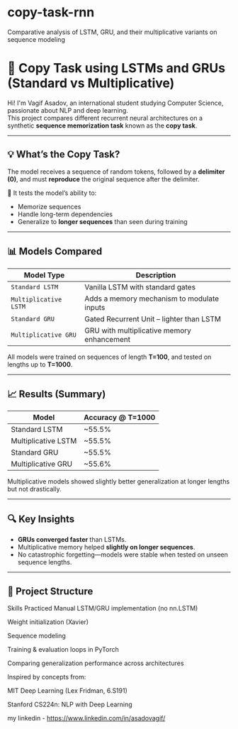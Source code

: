 # copy-task-rnn
Comparative analysis of LSTM, GRU, and their multiplicative variants on sequence modeling


# 🧠 Copy Task using LSTMs and GRUs (Standard vs Multiplicative)

Hi! I'm Vagif Asadov, an international student studying Computer Science, passionate about NLP and deep learning.  
This project compares different recurrent neural architectures on a synthetic **sequence memorization task** known as the **copy task**.

---

## 💡 What’s the Copy Task?

The model receives a sequence of random tokens, followed by a **delimiter (0)**, and must **reproduce** the original sequence after the delimiter.

🧠 It tests the model’s ability to:
- Memorize sequences
- Handle long-term dependencies
- Generalize to **longer sequences** than seen during training

---

## 📊 Models Compared

| Model Type            | Description                                      |
|----------------------|--------------------------------------------------|
| `Standard LSTM`       | Vanilla LSTM with standard gates                |
| `Multiplicative LSTM` | Adds a memory mechanism to modulate inputs      |
| `Standard GRU`        | Gated Recurrent Unit – lighter than LSTM        |
| `Multiplicative GRU`  | GRU with multiplicative memory enhancement      |

All models were trained on sequences of length **T=100**, and tested on lengths up to **T=1000**.

---

## 📈 Results (Summary)

| Model               | Accuracy @ T=1000 |
|---------------------|-------------------|
| Standard LSTM       | ~55.5%            |
| Multiplicative LSTM | ~55.5%            |
| Standard GRU        | ~55.5%            |
| Multiplicative GRU  | ~55.6%            |

Multiplicative models showed slightly better generalization at longer lengths but not drastically.

---

## 🔍 Key Insights

- **GRUs converged faster** than LSTMs.
- Multiplicative memory helped **slightly on longer sequences**.
- No catastrophic forgetting—models were stable when tested on unseen sequence lengths.

---

## 📁 Project Structure

Skills Practiced
Manual LSTM/GRU implementation (no nn.LSTM)

Weight initialization (Xavier)

Sequence modeling

Training & evaluation loops in PyTorch

Comparing generalization performance across architectures

Inspired by concepts from:

MIT Deep Learning (Lex Fridman, 6.S191)

Stanford CS224n: NLP with Deep Learning

my linkedin - https://www.linkedin.com/in/asadovagif/ 
